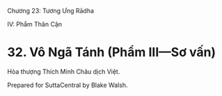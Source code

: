  

Chương 23: Tương Ưng Rādha

IV: Phẩm Thân Cận

# 32\. Vô Ngã Tánh (Phẩm III—Sơ vấn)

Hòa thượng Thích Minh Châu dịch Việt.

Prepared for SuttaCentral by Blake Walsh.